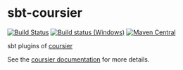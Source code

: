 # sbt-coursier


[![Build Status](https://travis-ci.org/coursier/sbt-coursier.svg?branch=master)](https://travis-ci.org/coursier/sbt-coursier)
[![Build status (Windows)](https://ci.appveyor.com/api/projects/status/u472ywjy5gdjckk3/branch/master?svg=true)](https://ci.appveyor.com/project/alexarchambault/sbt-coursier/branch/master)
[![Maven Central](https://img.shields.io/maven-central/v/io.get-coursier/lm-coursier_2.12.svg)](https://maven-badges.herokuapp.com/maven-central/io.get-coursier/lm-coursier_2.12)

sbt plugins of [coursier](https://github.com/coursier/coursier)

See the [coursier documentation](https://github.com/coursier/coursier)
for more details.
